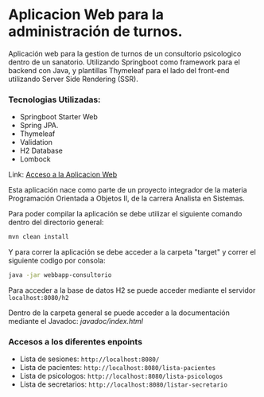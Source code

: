 # Aplicacion Web para la administración de turnos.
Aplicación web para la gestion de turnos de un consultorio psicologico dentro de un sanatorio. 
Utilizando Springboot como framework para el backend con Java, y plantillas Thymeleaf para el lado del front-end utilizando
Server Side Rendering (SSR).
### Tecnologias Utilizadas:
- Springboot Starter Web
- Spring JPA.
- Thymeleaf
- Validation
- H2 Database
- Lombock

Link: [Acceso a la Aplicacion Web](https://consultorio-oey7.onrender.com)

Esta aplicación nace como parte de un proyecto integrador de la materia Programación Orientada a Objetos II, de la carrera
Analista en Sistemas.

Para poder compilar la aplicación se debe utilizar el siguiente comando dentro del directorio general:
~~~bash
mvn clean install
~~~

Y para correr la aplicación se debe acceder a la carpeta "target" y correr el siguiente codigo por consola:
~~~bash
java -jar webbapp-consultorio
~~~

Para acceder a la base de datos H2 se puede acceder mediante el servidor ``localhost:8080/h2``

Dentro de la carpeta general se puede acceder a la documentación mediante el Javadoc: _javadoc/index.html_

### Accesos a los diferentes enpoints

- Lista de sesiones: ``http://localhost:8080/``
- Lista de pacientes: ``http://localhost:8080/lista-pacientes``
- Lista de psicologos: ``http://localhost:8080/lista-psicologos``
- Lista de secretarios: ``http://localhost:8080/listar-secretario``
